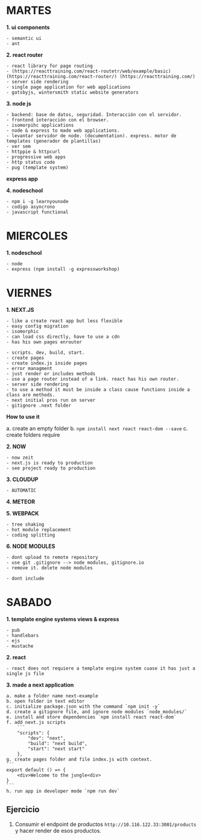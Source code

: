 # MARTES

**1. ui components**

    - semantic ui
    - ant
    
**2. react router**

    - react library for page routing 
    - (https://reacttraining.com/react-routetr/web/example/basic) (https://reacttraining.com/react-router/) (https://reacttraining.com/)
    - server side rendering
    - single page application for web applications
    - gatsbyjs, wintersmith static website generators
    
**3. node js**

    - backend: base de datos, seguridad. Interacción con el servidor.
    - frontend interacción con el browser.
    - isomorpihc applications
    - node & express to made web applications.
    - levantar servidor de node. (documentation). express. motor de templates (generador de plantillas)
    - ver sem
    - httppie & httpcurl
    - progressive web apps
    - http status code
    - pug (template system)

**express app**

**4. nodeschool**

    - npm i -g learnyounode
    - codigo asyncrono
    - javascript functional
    
# MIERCOLES

**1. nodeschool**

    - node
    - express (npm install -g expressworkshop)

# VIERNES

**1. NEXT.JS**

    - like a create react app but less flexible
    - easy config migration
    - isomorphic
    - can load css directly, have to use a cdn
    - has his own pages enrouter
    
    - scripts. dev, build, start.
    - create pages
    - create index.js inside pages
    - error managment 
    - just render or includes methods
    - use a page router instead of a link. react has his own router.
    - server side rendering
    - to use a method it must be inside a class cause functions inside a class are methods.
    - next initial pros run on server
    - gitignore .next folder
    
        
**How to use it**

a. create an empty folder
b. `npm install next react react-dom --save`
c. create folders require

**2. NOW**

    - now zeit
    - next.js is ready to production
    - see project ready to production



**3. CLOUDUP**

    - AUTOMATIC
    
**4. METEOR**

**5. WEBPACK**

    - tree shaking
    - hot module replacement
    - coding splitting
    
**6. NODE MODULES**

    - dont upload to remote repository
    - use git .gitignore --> node modules, gitignore.io
    - remove it. delete node modules

    - dont include 
    
# SABADO

**1. template engine systems views & express**

    - pub
    - handlebars
    - ejs
    - mustache
    
**2. react**

    - react does not requiere a template engine system cuase it has just a single js file
    
**3. made a next application**

    a. make a folder name next-example
    b. open folder in text editor
    c. initialize package.json with the command `npm init -y`
    d. create a gitignore file, and ignore node modules `node_modules/`
    e. install and store dependencies `npm install react react-dom`
    f. add next.js scripts
        ```
        "scripts": {
            "dev": "next",
            "build": "next build",
            "start": "next start"
        },
    g. create pages folder and file index.js with context.
    ```
    export default () => {
        <div>Welcome to the jungle<div>
    }
    ```
    h. run app in developer mode `npm run dev`
    
## Ejercicio
1. Consumir el endpoint de productos `http://10.116.122.33:3001/products` y hacer render de esos productos.